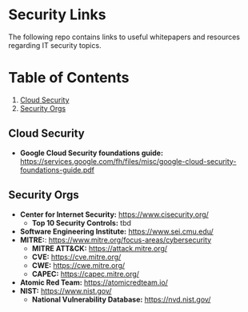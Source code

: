 # Security Links

The following repo contains links to useful whitepapers and resources regarding IT security topics.

# Table of Contents

1. [Cloud Security](#cloud-security)
2. [Security Orgs](#security-orgs)

## Cloud Security

- **Google Cloud Security foundations guide:** https://services.google.com/fh/files/misc/google-cloud-security-foundations-guide.pdf

## Security Orgs

- **Center for Internet Security:** https://www.cisecurity.org/
  - **Top 10 Security Controls:** tbd
- **Software Engineering Institute:** https://www.sei.cmu.edu/
- **MITRE:**: https://www.mitre.org/focus-areas/cybersecurity
  - **MITRE ATT&CK:** https://attack.mitre.org/
  - **CVE:** https://cve.mitre.org/
  - **CWE:** https://cwe.mitre.org/
  - **CAPEC:** https://capec.mitre.org/
- **Atomic Red Team:** https://atomicredteam.io/
- **NIST:** https://www.nist.gov/
  - **National Vulnerability Database:** https://nvd.nist.gov/
